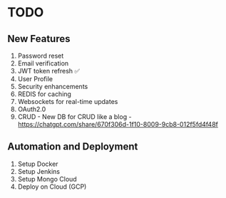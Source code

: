 # TODO

## New Features

1. Password reset
2. Email verification
3. JWT token refresh ✅
4. User Profile
5. Security enhancements
6. REDIS for caching
7. Websockets for real-time updates
8. OAuth2.0
9. CRUD - New DB for CRUD like a blog - https://chatgpt.com/share/670f306d-1f10-8009-9cb8-012f5fd4f48f

## Automation and Deployment

1. Setup Docker
2. Setup Jenkins
3. Setup Mongo Cloud
4. Deploy on Cloud (GCP)
